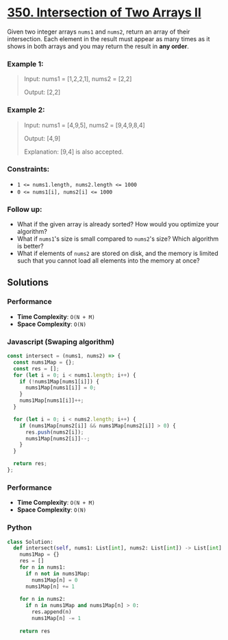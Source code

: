# [350. Intersection of Two Arrays II](https://leetcode.com/problems/intersection-of-two-arrays-ii/description/)

Given two integer arrays `nums1` and `nums2`, return an array of their intersection. Each element in the result must appear as many times as it shows in both arrays and you may return the result in **any order**.

 
### Example 1:
> Input: nums1 = [1,2,2,1], nums2 = [2,2]
>
> Output: [2,2]


### Example 2:
> Input: nums1 = [4,9,5], nums2 = [9,4,9,8,4]
>
> Output: [4,9]
>
> Explanation: [9,4] is also accepted.
 

### Constraints:
- `1 <= nums1.length, nums2.length <= 1000`
- `0 <= nums1[i], nums2[i] <= 1000`
 

### Follow up:
- What if the given array is already sorted? How would you optimize your algorithm?
- What if `nums1`'s size is small compared to `nums2`'s size? Which algorithm is better?
- What if elements of `nums2` are stored on disk, and the memory is limited such that you cannot load all elements into the memory at once?


## Solutions

### Performance

- **Time Complexity**: `O(N + M)`
- **Space Complexity**: `O(N)`

### Javascript (Swaping algorithm)
```javascript
const intersect = (nums1, nums2) => {
  const nums1Map = {};
  const res = [];
  for (let i = 0; i < nums1.length; i++) {
    if (!nums1Map[nums1[i]]) {
      nums1Map[nums1[i]] = 0;
    }
    nums1Map[nums1[i]]++;
  }

  for (let i = 0; i < nums2.length; i++) {
    if (nums1Map[nums2[i]] && nums1Map[nums2[i]] > 0) {
      res.push(nums2[i]);
      nums1Map[nums2[i]]--;
    }
  }

  return res;
};
```

### Performance

- **Time Complexity**: `O(N + M)`
- **Space Complexity**: `O(N)`

### Python
```python
class Solution:
  def intersect(self, nums1: List[int], nums2: List[int]) -> List[int]:
    nums1Map = {}
    res = []
    for n in nums1:
      if n not in nums1Map:
        nums1Map[n] = 0
      nums1Map[n] += 1
        
    for n in nums2:
      if n in nums1Map and nums1Map[n] > 0:
        res.append(n)
        nums1Map[n] -= 1
        
    return res
```